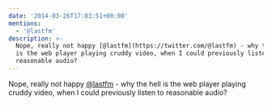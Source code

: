 ```yaml
---
date: '2014-03-26T17:03:51+00:00'
mentions:
  - '@lastfm'
description: >-
  Nope, really not happy [@lastfm](https://twitter.com/@lastfm) - why the hell
  is the web player playing cruddy video, when I could previously listen to
  reasonable audio?
---
```

Nope, really not happy [@lastfm](https://twitter.com/@lastfm) - why the hell is the web player playing cruddy video, when I could previously listen to reasonable audio?
